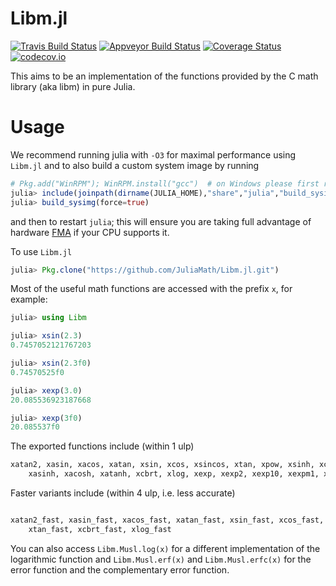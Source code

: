 # Libm.jl

[![Travis Build Status](https://travis-ci.org/JuliaMath/Libm.jl.svg?branch=master)](https://travis-ci.org/JuliaMath/Libm.jl)
[![Appveyor Build Status](https://ci.appveyor.com/api/projects/status/307l6b799amrpvks/branch/master?svg=true)](https://ci.appveyor.com/project/simonbyrne/libm-jl/branch/master)
[![Coverage Status](https://coveralls.io/repos/JuliaMath/Libm.jl/badge.svg?branch=master&service=github)](https://coveralls.io/github/JuliaMath/Libm.jl?branch=master)
[![codecov.io](http://codecov.io/github/JuliaMath/Libm.jl/coverage.svg?branch=master)](http://codecov.io/github/JuliaMath/Libm.jl?branch=master)

This aims to be an implementation of the functions provided by the C math library (aka libm) in pure Julia.

# Usage

We recommend running julia with `-O3` for maximal performance using `Libm.jl` and to also build a custom system image by running
```julia
# Pkg.add("WinRPM"); WinRPM.install("gcc")  # on Windows please first run this line
julia> include(joinpath(dirname(JULIA_HOME),"share","julia","build_sysimg.jl"))
julia> build_sysimg(force=true)
```
and then to restart `julia`; this will ensure you are taking full advantage of hardware [FMA](https://en.wikipedia.org/wiki/FMA_instruction_set)  if your CPU supports it.


To use  `Libm.jl`
```julia
julia> Pkg.clone("https://github.com/JuliaMath/Libm.jl.git")
```

Most of the useful math functions are accessed with the prefix `x`, for example:
```julia
julia> using Libm

julia> xsin(2.3)
0.7457052121767203

julia> xsin(2.3f0)
0.74570525f0

julia> xexp(3.0)
20.085536923187668

julia> xexp(3f0)
20.085537f0
```

The exported functions include (within 1 ulp)
```julia
xatan2, xasin, xacos, xatan, xsin, xcos, xsincos, xtan, xpow, xsinh, xcosh, xtanh,
	xasinh, xacosh, xatanh, xcbrt, xlog, xexp, xexp2, xexp10, xexpm1, xlog10, xlog1p, xilogb, xldexp
 ```
 Faster variants include (within 4 ulp, i.e. less accurate)

 ```julia

 xatan2_fast, xasin_fast, xacos_fast, xatan_fast, xsin_fast, xcos_fast, xsincos_fast,
 	 xtan_fast, xcbrt_fast, xlog_fast
```

You can also access `Libm.Musl.log(x)`  for a different implementation of the logarithmic function and `Libm.Musl.erf(x)` and `Libm.Musl.erfc(x)` for the error function and the complementary error function. 